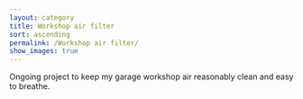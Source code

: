 ```yaml
---
layout: category
title: Workshop air filter
sort: ascending
permalink: /Workshop air filter/
show_images: true
---
```


Ongoing project to keep my garage workshop air reasonably clean and easy to breathe.
